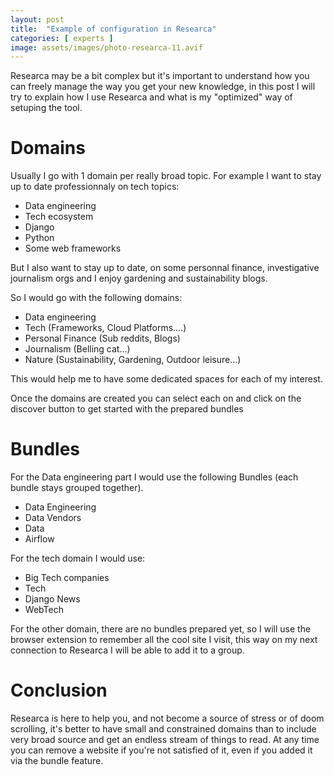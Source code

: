 ```yaml
---
layout: post
title:  "Example of configuration in Researca"
categories: [ experts ]
image: assets/images/photo-researca-11.avif
---
```


Researca may be a bit complex but it's important to understand how you can freely manage the way you get your new knowledge, in this post I will try to explain how I use Researca and what is my "optimized" way of setuping the tool.

# Domains

Usually I go with 1 domain per really broad topic. For example I want to stay up to date professionnaly on tech topics:

* Data engineering
* Tech ecosystem
* Django
* Python
* Some web frameworks

But I also want to stay up to date, on some personnal finance, investigative journalism orgs and I enjoy gardening and sustainability blogs.

So I would go with the following domains:

* Data engineering
* Tech (Frameworks, Cloud Platforms....)
* Personal Finance (Sub reddits, Blogs)
* Journalism (Belling cat...)
* Nature (Sustainability, Gardening, Outdoor leisure...)

This would help me to have some dedicated spaces for each of my interest.

Once the domains are created you can select each on and click on the discover button to get started with the prepared bundles

# Bundles

For the Data engineering part I would use the following Bundles (each bundle stays grouped together).

* Data Engineering
* Data Vendors
* Data
* Airflow

For the tech domain I would use:

* Big Tech companies
* Tech
* Django News
* WebTech

For the other domain, there are no bundles prepared yet, so I will use the browser extension to remember all the cool site I visit, this way on my next connection to Researca I will be able to add it to a group.

# Conclusion

Researca is here to help you, and not become a source of stress or of doom scrolling, it's better to have small and constrained domains than to include very broad source and get an endless stream of things to read. At any time you can remove a website if you're not satisfied of it, even if you added it via the bundle feature.